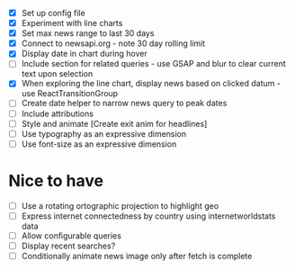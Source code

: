 - [x] Set up config file
- [x] Experiment with line charts
- [x] Set max news range to last 30 days
- [x] Connect to newsapi.org - note 30 day rolling limit
- [x] Display date in chart during hover
- [ ] Include section for related queries - use GSAP and blur to clear current text upon selection
- [x] When exploring the line chart, display news based on clicked datum - use ReactTransitionGroup
- [ ] Create date helper to narrow news query to peak dates
- [ ] Include attributions
- [ ] Style and animate [Create exit anim for headlines]
- [ ] Use typography as an expressive dimension
- [ ] Use font-size as an expressive dimension

# Nice to have
- [ ] Use a rotating ortographic projection to highlight geo
- [ ] Express internet connectedness by country using internetworldstats data
- [ ] Allow configurable queries
- [ ] Display recent searches?
- [ ] Conditionally animate news image only after fetch is complete